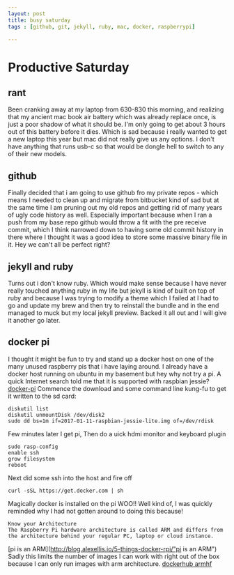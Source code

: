 ```yaml
---
layout: post
title: busy saturday
tags : [github, git, jekyll, ruby, mac, docker, raspberrypi]

---
```

# Productive Saturday

## rant
Been cranking away at my laptop from 630-830 this morning, and realizing that my ancient mac book air battery which was already replace once, is just a poor shadow of what it should be. I'm only going to get about 3 hours out of this battery before it dies.  Which is sad because i really wanted to get a new laptop this year but mac did not really give us any options. I don't have anything that runs usb-c so that would be dongle hell to switch to any of their new models.

## github
Finally decided that i am going to use github fro my private repos - which means I needed to clean up and migrate from bitbucket  kind of sad  but at the same time I am pruning out my old repos and getting rid of many years of ugly code history as well.  Especially important because when I ran a push from my base repo github would throw a fit with the pre receive commit, which I think narrowed down to having some old commit history in there where I thought it was a good idea to store some massive binary file in it.  Hey we can't all be perfect right?

## jekyll and ruby
Turns out i don't know ruby.   Which would make sense because I have never really touched anything ruby in my life but jekyll is kind of built on top of ruby and because I was trying to modify a theme which I failed at I had to go and update my brew and then try to reinstall the bundle and in the end managed to muck but my local jekyll preview.  Backed it all out and I will give it another go later. 

## docker pi
I thought it might be fun to try and stand up a docker host on one of the many unused raspberry pis that i have laying around.   I already have a docker host running on ubuntu in my basement but hey why not try a pi. 
A quick Internet search told me that it is supported with raspbian jessie?  [docker-pi](https://www.raspberrypi.org/blog/docker-comes-to-raspberry-pi/ "docker-pi") Commence the download and some command line kung-fu to get it written to the sd card: 
```
diskutil list
diskutil unmountDisk /dev/disk2
sudo dd bs=1m if=2017-01-11-raspbian-jessie-lite.img of=/dev/rdisk
```
Few minutes later I get pi, Then do a uick hdmi monitor and keyboard plugin 
```
sudo rasp-config
enable ssh
grow filesystem
reboot
```
Next did some ssh into the host and fire off
```
curl -sSL https://get.docker.com | sh
``` 
Magically docker is installed on the pi  WOO!! Well kind of, I was quickly reminded why 
I had not gotten around to doing this because! 

```
Know your Architecture
The Raspberry Pi hardware architecture is called ARM and differs from the architecture behind your regular PC, laptop or cloud instance.
```
[pi is an ARM](http://blog.alexellis.io/5-things-docker-rpi/"pi is an ARM")
Sadly this limits the number of images I can work with right out of the box because I can only run images with arm architecture. [dockerhub armhf](https://hub.docker.com/r/armhf/ "armhf")
  
